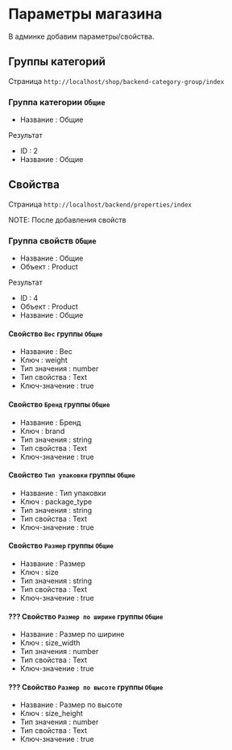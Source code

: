 # Параметры магазина

В админке добавим параметры/свойства.

## Группы категорий

Страница `http://localhost/shop/backend-category-group/index`

### Группа категории `Общие`
* Название : Общие

Результат
* ID : 2
* Название : Общие


## Свойства 

Страница `http://localhost/backend/properties/index`

NOTE: После добавления свойств 

### Группа свойств `Общие`

* Название : Общие
* Объект : Product

Результат
* ID : 4
* Объект : Product
* Название : Общие

#### Свойство `Вес` группы `Общие`

* Название : Вес
* Ключ : weight
* Тип значения : number
* Тип свойства : Text
* Ключ-значение : true

#### Свойство `Бренд` группы `Общие`

* Название : Бренд
* Ключ : brand
* Тип значения : string
* Тип свойства : Text
* Ключ-значение : true

#### Свойство `Тип упаковки` группы `Общие`

* Название : Тип упаковки
* Ключ : package_type
* Тип значения : string
* Тип свойства : Text
* Ключ-значение : true

#### Свойство `Размер` группы `Общие`

* Название : Размер
* Ключ : size
* Тип значения : string
* Тип свойства : Text
* Ключ-значение : true

#### ??? Свойство `Размер по ширине` группы `Общие`

* Название : Размер по ширине
* Ключ : size_width
* Тип значения : number
* Тип свойства : Text
* Ключ-значение : true

#### ??? Свойство `Размер по высоте` группы `Общие`

* Название : Размер по высоте
* Ключ : size_height
* Тип значения : number
* Тип свойства : Text
* Ключ-значение : true


